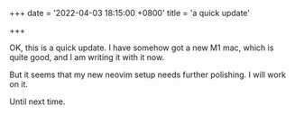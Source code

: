 +++
date = '2022-04-03 18:15:00 +0800'
title = 'a quick update'

+++

OK, this is a quick update. I have somehow got a new M1 mac, which is quite good, and I am writing it with it now.

But it seems that my new neovim setup needs further polishing. I will work on it.

Until next time.

